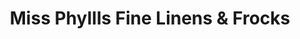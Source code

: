 ---
title: "Miss Phyllls Fine Linens & Frocks"
url: /manchester-center/miss-phyllls-fine-linens-und-frocks/
shop: Kleidung
---